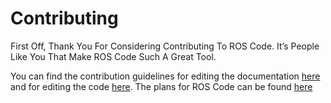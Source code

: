# Contributing

First Off, Thank You For Considering Contributing To ROS Code. It’s People Like You That Make ROS Code Such A Great Tool.

You can find the contribution guidelines for editing the documentation [here](https://www.ros-code.ga/edit-docs) and for editing the code [here](https://www.ros-code.ga/edit-code). The plans for ROS Code can be found [here](https://www.ros-code.ga/plans)
